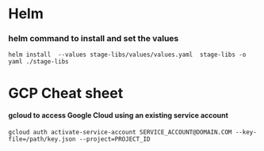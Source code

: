 # Helm 

### helm command to install and set the values 

```
helm install  --values stage-libs/values/values.yaml  stage-libs -o yaml ./stage-libs
```


# GCP Cheat sheet
#### gcloud to access Google Cloud using an existing service account

```
gcloud auth activate-service-account SERVICE_ACCOUNT@DOMAIN.COM --key-file=/path/key.json --project=PROJECT_ID
```
